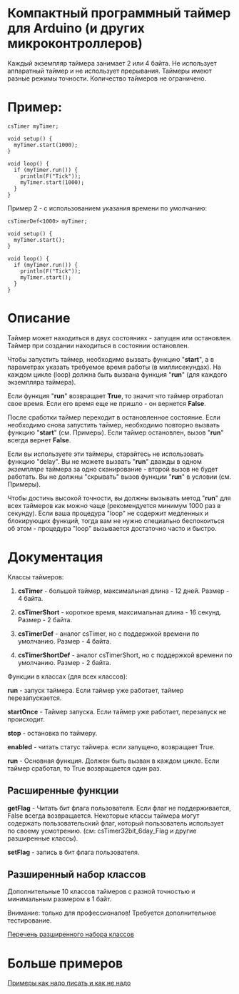 # Компактный программный таймер для Arduino (и других микроконтроллеров)

Каждый экземпляр таймера занимает 2 или 4 байта. Не использует аппаратный таймер и не использует прерывания. Таймеры имеют разные режимы точности. Количество таймеров не ограничено.

# Пример:
````
csTimer myTimer;

void setup() {
  myTimer.start(1000);
}

void loop() {
  if (myTimer.run()) {
    println(F("Tick"));
    myTimer.start(1000);
  }
}

````

Пример 2 - с использованием указания времени по умолчанию:
````
csTimerDef<1000> myTimer;

void setup() {
  myTimer.start();
}

void loop() {
  if (myTimer.run()) {
    println(F("Tick"));
    myTimer.start();
  }
}

````

# Описание

Таймер может находиться в двух состояниях - запущен или остановлен.
Таймер при создании находиться в состоянии остановлен.

Чтобы запустить таймер, необходимо вызвать функцию "**start**", а в параметрах указать требуемое время работы (в миллисекундах).
На каждом цикле (loop) должна быть вызвана функция "**run**" (для каждого экземпляра таймера).

Если функция "**run**" возвращает **True**, то значит что таймер отработал свое время. Если его время еще не пришло - он вернется **False**.

После сработки таймер переходит в остановленное состояние. Если необходимо снова запустить таймер, необходимо повторно вызвать функцию "**start**" (см. Примеры).
Если таймер остановлен, вызов "**run**" всегда вернет **False**.

Если вы используете эти таймеры, старайтесь не использовать функцию "delay".
Вы не можете вызвать "**run**" дважды в одном _экземпляре_ таймера за одно сканирование - второй вызов не будет работать.
Вы не должны "скрывать" вызов функции "**run**" в условии (см. Примеры).

Чтобы достичь высокой точности, вы должны вызывать метод "**run**" для всех таймеров как можно чаще
(рекомендуется минимум 1000 раз в секунду).
Если ваша процедура "loop" не содержит медленных и блокирующих функций,
тогда вам не нужно специально беспокоиться об этом -
процедура "loop" вызывается достаточно часто и быстро.

# Документация

Классы таймеров:

1) **csTimer** - большой таймер, максимальная длина - 12 дней. Размер - 4 байта.

2) **csTimerShort** - короткое время, максимальная длина - 16 секунд. Размер - 2 байта.

3) **csTimerDef** - аналог csTimer, но с поддержкой времени по умолчанию. Размер - 4 байта.

4) **csTimerShortDef** - аналог csTimerShort, но с поддержкой времени по умолчанию. Размер - 2 байта.

Функции в классах (для всех классов):

**run** - запуск таймера. Если таймер уже работает, таймер перезапускается.

**startOnce** - Таймер запуска. Если таймер уже работает, перезапуск не происходит.

**stop** - остановка по таймеру.

**enabled** - читать статус таймера. если запущено, возвращает True.

**run** - Основная функция. Должен быть вызван в каждом цикле. Если таймер сработал, то True возвращается один раз.

## Расширенные функции

**getFlag** - Читать бит флага пользователя. Если флаг не поддерживается, False всегда возвращается.
Некоторые классы таймера могут содержать пользовательский флаг, который пользователь использует по своему усмотрению.
(см: csTimer32bit_6day_Flag и другие разширенные классы).

**setFlag** - запись в бит флага пользователя.

## Разширенный набор классов

Дополнительные 10 классов таймеров с разной точностью и минимальным размером в 1 байт.

Внимание: только для профессионалов! Требуется дополнительное тестирование.

[Перечень разширенного набора классов](extended_info.md)

# Больше примеров

[Примеры как надо писать и как не надо](extended_info.md#Examples)
